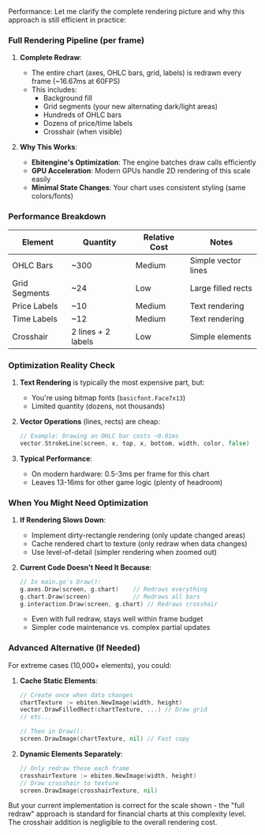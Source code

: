 Performance:
Let me clarify the complete rendering picture and why this approach is still efficient in practice:

### Full Rendering Pipeline (per frame)

1. **Complete Redraw**:
   - The entire chart (axes, OHLC bars, grid, labels) is redrawn every frame (~16.67ms at 60FPS)
   - This includes:
     * Background fill
     * Grid segments (your new alternating dark/light areas)
     * Hundreds of OHLC bars
     * Dozens of price/time labels
     * Crosshair (when visible)

2. **Why This Works**:
   - **Ebitengine's Optimization**: The engine batches draw calls efficiently
   - **GPU Acceleration**: Modern GPUs handle 2D rendering of this scale easily
   - **Minimal State Changes**: Your chart uses consistent styling (same colors/fonts)

### Performance Breakdown

| Element          | Quantity | Relative Cost | Notes |
|------------------|----------|---------------|-------|
| OHLC Bars        | ~300     | Medium        | Simple vector lines |
| Grid Segments    | ~24      | Low           | Large filled rects |
| Price Labels     | ~10      | Medium        | Text rendering |
| Time Labels      | ~12      | Medium        | Text rendering |
| Crosshair        | 2 lines + 2 labels | Low | Simple elements |

### Optimization Reality Check

1. **Text Rendering** is typically the most expensive part, but:
   - You're using bitmap fonts (`basicfont.Face7x13`)
   - Limited quantity (dozens, not thousands)

2. **Vector Operations** (lines, rects) are cheap:
   ```go
   // Example: Drawing an OHLC bar costs ~0.01ms
   vector.StrokeLine(screen, x, top, x, bottom, width, color, false)
   ```

3. **Typical Performance**:
   - On modern hardware: 0.5-3ms per frame for this chart
   - Leaves 13-16ms for other game logic (plenty of headroom)

### When You Might Need Optimization

1. **If Rendering Slows Down**:
   - Implement dirty-rectangle rendering (only update changed areas)
   - Cache rendered chart to texture (only redraw when data changes)
   - Use level-of-detail (simpler rendering when zoomed out)

2. **Current Code Doesn't Need It Because**:
   ```go
   // In main.go's Draw():
   g.axes.Draw(screen, g.chart)    // Redraws everything
   g.chart.Draw(screen)            // Redraws all bars
   g.interaction.Draw(screen, g.chart) // Redraws crosshair
   ```
   - Even with full redraw, stays well within frame budget
   - Simpler code maintenance vs. complex partial updates

### Advanced Alternative (If Needed)

For extreme cases (10,000+ elements), you could:

1. **Cache Static Elements**:
   ```go
   // Create once when data changes
   chartTexture := ebiten.NewImage(width, height)
   vector.DrawFilledRect(chartTexture, ...) // Draw grid
   // etc...

   // Then in Draw():
   screen.DrawImage(chartTexture, nil) // Fast copy
   ```

2. **Dynamic Elements Separately**:
   ```go
   // Only redraw these each frame
   crosshairTexture := ebiten.NewImage(width, height)
   // Draw crosshair to texture
   screen.DrawImage(crosshairTexture, nil)
   ```

But your current implementation is correct for the scale shown - the "full redraw" approach is standard for financial charts at this complexity level. The crosshair addition is negligible to the overall rendering cost.